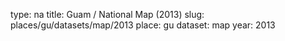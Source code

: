 type: na
title: Guam / National Map (2013)
slug: places/gu/datasets/map/2013
place: gu
dataset: map
year: 2013
